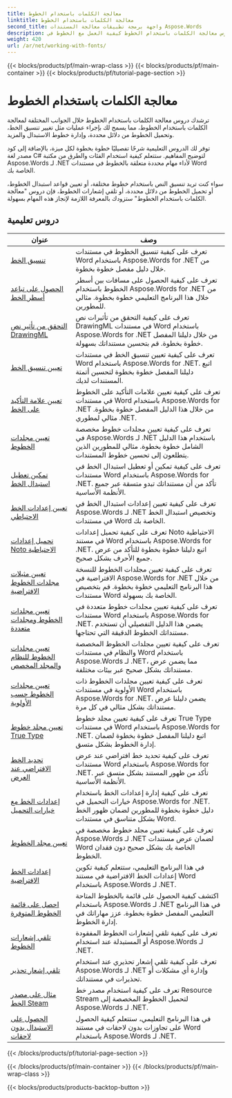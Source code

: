 ```yaml
---
title: معالجة الكلمات باستخدام الخطوط
linktitle: معالجة الكلمات باستخدام الخطوط
second_title: واجهة برمجة تطبيقات معالجة المستندات Aspose.Words
description: تعلمك دروس معالجة الكلمات باستخدام الخطوط كيفية العمل مع الخطوط في Word باستخدام Aspose.Words for .NET. التنسيق والاستبدالات والإشعارات والمزيد.
weight: 420
url: /ar/net/working-with-fonts/
---
```


{{< blocks/products/pf/main-wrap-class >}}
{{< blocks/products/pf/main-container >}}
{{< blocks/products/pf/tutorial-page-section >}}

# معالجة الكلمات باستخدام الخطوط


ترشدك دروس معالجة الكلمات باستخدام الخطوط خلال الجوانب المختلفة لمعالجة الكلمات باستخدام الخطوط، مما يسمح لك بإجراء عمليات مثل تغيير تنسيق الخط، وتحميل الخطوط من دلائل محددة، وإدارة خطوط الاستبدال والمزيد.

توفر لك الدروس التعليمية شرحًا تفصيليًا خطوة بخطوة لكل ميزة، بالإضافة إلى كود مصدر لغة C# لتوضيح المفاهيم. ستتعلم كيفية استخدام الفئات والطرق من مكتبة Aspose.Words لـ .NET لأداء مهام محددة متعلقة بالخطوط في مستندات Word الخاصة بك.

سواء كنت تريد تنسيق النص باستخدام خطوط مختلفة، أو تعيين قواعد استبدال الخطوط، أو تحميل الخطوط من دلائل محددة، أو تلقي إشعارات الخطوط، فإن دروس "معالجة الكلمات باستخدام الخطوط" ستزودك بالمعرفة اللازمة لإنجاز هذه المهام بسهولة.

 ## دروس تعليمية
| عنوان | وصف |
| --- | --- |
| [تنسيق الخط](./font-formatting/) | تعرف على كيفية تنسيق الخطوط في مستندات Word باستخدام Aspose.Words for .NET من خلال دليل مفصل خطوة بخطوة. |
| [الحصول على تباعد أسطر الخط](./get-font-line-spacing/) | تعرف على كيفية الحصول على مسافات بين أسطر الخطوط باستخدام Aspose.Words for .NET من خلال هذا البرنامج التعليمي خطوة بخطوة. مثالي للمطورين. |
| [التحقق من تأثير نص DrawingML](./check-drawingml-text-effect/) | تعرف على كيفية التحقق من تأثيرات نص DrawingML في مستندات Word باستخدام Aspose.Words for .NET من خلال دليلنا المفصل خطوة بخطوة. قم بتحسين مستنداتك بسهولة. |
| [تعيين تنسيق الخط](./set-font-formatting/) | تعرف على كيفية تعيين تنسيق الخط في مستندات Word باستخدام Aspose.Words for .NET. اتبع دليلنا المفصل خطوة بخطوة لتحسين أتمتة المستندات لديك. |
| [تعيين علامة التأكيد على الخط](./set-font-emphasis-mark/) | تعرف على كيفية تعيين علامات التأكيد على الخطوط في مستندات Word باستخدام Aspose.Words for .NET من خلال هذا الدليل المفصل خطوة بخطوة. مثالي لمطوري .NET. |
| [تعيين مجلدات الخطوط](./set-fonts-folders/) | تعرف على كيفية تعيين مجلدات خطوط مخصصة في Aspose.Words لـ .NET باستخدام هذا الدليل الشامل خطوة بخطوة. مثالي للمطورين الذين يتطلعون إلى تحسين خطوط المستندات. |
| [تمكين تعطيل استبدال الخط](./enable-disable-font-substitution/) | تعرف على كيفية تمكين أو تعطيل استبدال الخط في مستندات Word باستخدام Aspose.Words for .NET. تأكد من أن مستنداتك تبدو متسقة عبر جميع الأنظمة الأساسية. |
| [تعيين إعدادات الخط الاحتياطي](./set-font-fallback-settings/) | تعرف على كيفية تعيين إعدادات استبدال الخط في Aspose.Words لـ .NET وتخصيص استبدال الخط في مستندات Word الخاصة بك. |
| [تحميل إعدادات Noto الاحتياطية](./load-noto-fallback-settings/) | تعرف على كيفية تحميل إعدادات Noto الاحتياطية في مستند Word باستخدام Aspose.Words for .NET. اتبع دليلنا خطوة بخطوة للتأكد من عرض جميع الأحرف بشكل صحيح. |
| [تعيين مثيلات مجلدات الخطوط الافتراضية](./set-fonts-folders-default-instance/) | تعرف على كيفية تعيين مجلدات الخطوط للنسخة الافتراضية في Aspose.Words for .NET من خلال هذا البرنامج التعليمي خطوة بخطوة. قم بتخصيص مستندات Word الخاصة بك بسهولة. |
| [تعيين مجلدات الخطوط ومجلدات متعددة](./set-fonts-folders-multiple-folders/) | تعرف على كيفية تعيين مجلدات خطوط متعددة في مستندات Word باستخدام Aspose.Words for .NET. يضمن هذا الدليل التفصيلي أن تستخدم مستنداتك الخطوط الدقيقة التي تحتاجها. |
| [تعيين مجلدات الخطوط للنظام والمجلد المخصص](./set-fonts-folders-system-and-custom-folder/) | تعرف على كيفية تعيين مجلدات الخطوط المخصصة والنظام في مستندات Word باستخدام Aspose.Words لـ .NET، مما يضمن عرض مستنداتك بشكل صحيح عبر بيئات مختلفة. |
| [تعيين مجلدات الخطوط حسب الأولوية](./set-fonts-folders-with-priority/) | تعرف على كيفية تعيين مجلدات الخطوط ذات الأولوية في مستندات Word باستخدام Aspose.Words for .NET. يضمن دليلنا عرض مستنداتك بشكل مثالي في كل مرة. |
| [تعيين مجلد خطوط True Type](./set-true-type-fonts-folder/) | تعرف على كيفية تعيين مجلد خطوط True Type في مستندات Word باستخدام Aspose.Words for .NET. اتبع دليلنا المفصل خطوة بخطوة لضمان إدارة الخطوط بشكل متسق. |
| [تحديد الخط الافتراضي عند العرض](./specify-default-font-when-rendering/) | تعرف على كيفية تحديد خط افتراضي عند عرض مستندات Word باستخدام Aspose.Words for .NET. تأكد من ظهور المستند بشكل متسق عبر الأنظمة الأساسية. |
| [إعدادات الخط مع خيارات التحميل](./font-settings-with-load-options/) | تعرف على كيفية إدارة إعدادات الخط باستخدام خيارات التحميل في Aspose.Words for .NET. دليل خطوة بخطوة للمطورين لضمان ظهور الخط بشكل متناسق في مستندات Word.|
| [تعيين مجلد الخطوط](./set-fonts-folder/) | تعرف على كيفية تعيين مجلد خطوط مخصصة في Aspose.Words لـ .NET لضمان عرض مستندات Word الخاصة بك بشكل صحيح دون فقدان الخطوط. |
| [إعدادات الخط الافتراضية](./font-settings-default-instance/) | في هذا البرنامج التعليمي، ستتعلم كيفية تكوين إعدادات الخط الافتراضية في مستند Word باستخدام Aspose.Words لـ .NET. |
| [احصل على قائمة الخطوط المتوفرة](./get-list-of-available-fonts/) | اكتشف كيفية الحصول على قائمة بالخطوط المتاحة باستخدام Aspose.Words لـ .NET في هذا البرنامج التعليمي المفصل خطوة بخطوة. عزز مهاراتك في إدارة الخطوط. |
| [تلقي إشعارات الخطوط](./receive-notifications-of-fonts/) | تعرف على كيفية تلقي إشعارات الخطوط المفقودة أو المستبدلة عند استخدام Aspose.Words لـ .NET. |
| [تلقي إشعار تحذير](./receive-warning-notification/) | تعرف على كيفية تلقي إشعار تحذيري عند استخدام Aspose.Words لـ .NET وإدارة أي مشكلات أو تحذيرات في مستنداتك. |
| [مثال على مصدر الخط Steam](./resource-steam-font-source-example/) | تعرف على كيفية استخدام مصدر خط Resource Stream لتحميل الخطوط المخصصة إلى Aspose.Words لـ .NET. |
| [الحصول على الاستبدال بدون لاحقات](./get-substitution-without-suffixes/) | في هذا البرنامج التعليمي، ستتعلم كيفية الحصول على تجاوزات بدون لاحقات في مستند Word باستخدام Aspose.Words لـ .NET. |
{{< /blocks/products/pf/tutorial-page-section >}}

{{< /blocks/products/pf/main-container >}}
{{< /blocks/products/pf/main-wrap-class >}}

{{< blocks/products/products-backtop-button >}}
